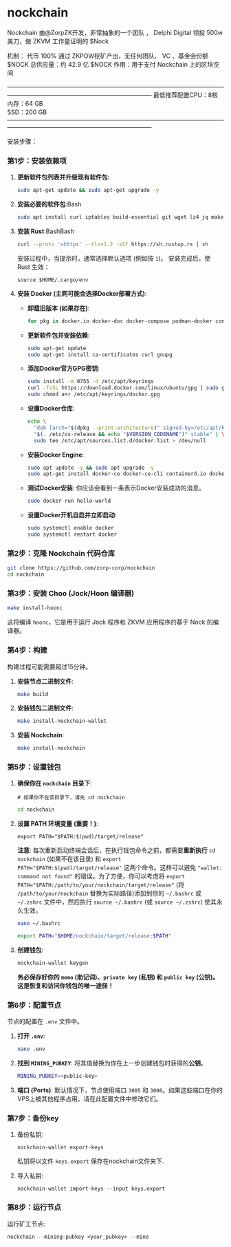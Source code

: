 # nockchain

Nockchain 由@ZorpZK开发，非常抽象的一个团队 ， 
Delphi Digital 领投 500w美刀，做 ZKVM 工作量证明的 $Nock 

机制： 代币 100% 通过 ZKPOW挖矿产出，无任何团队、 VC 、基金会份额  $NOCK 
总供应量：约 42.9 亿  $NOCK 
作用：用于支付 Nockchain 上的区块空间

————————————————————————————————————————————————————————————
最低推荐配置CPU：8核
内存：64 GB  
SSD：200 GB
————————————————————————————————————————————————————————————

安装步骤：

### 第1步：安装依赖项

1. **更新软件包列表并升级现有软件包**:
    
    ```bash
    sudo apt-get update && sudo apt-get upgrade -y
    ```
    
2. **安装必要的软件包**:Bash
    
    ```bash
    sudo apt install curl iptables build-essential git wget lz4 jq make gcc nano automake autoconf tmux htop nvme-cli libgbm1 pkg-config libssl-dev libleveldb-dev tar clang bsdmainutils ncdu unzip libleveldb-dev  -y
    ```
    
3. **安装 Rust**:BashBash
    
    ```bash
    curl --proto '=https' --tlsv1.2 -sSf https://sh.rustup.rs | sh
    ```
    
    安装过程中，当提示时，通常选择默认选项 (例如按 `1`)。
    安装完成后，使 Rust 生效：
    
    `source $HOME/.cargo/env`
    
4. **安装 Docker (主网可能会选择Docker部署方式)**:
    - **卸载旧版本 (如果存在)**:
        
        ```bash
        for pkg in docker.io docker-doc docker-compose podman-docker containerd runc; do sudo apt-get remove $pkg; done
        ```
        
    - **更新软件包并安装依赖**:
        
        ```bash
        sudo apt-get update
        sudo apt-get install ca-certificates curl gnupg
        ```
        
    - **添加Docker官方GPG密钥**:
        
        ```bash
        sudo install -m 0755 -d /etc/apt/keyrings
        curl -fsSL https://download.docker.com/linux/ubuntu/gpg | sudo gpg --dearmor -o /etc/apt/keyrings/docker.gpg
        sudo chmod a+r /etc/apt/keyrings/docker.gpg
        ```
        
    - **设置Docker仓库**:
        
        ```bash
        echo \
          "deb [arch="$(dpkg --print-architecture)" signed-by=/etc/apt/keyrings/docker.gpg] https://download.docker.com/linux/ubuntu \
          "$(. /etc/os-release && echo "$VERSION_CODENAME")" stable" | \
          sudo tee /etc/apt/sources.list.d/docker.list > /dev/null
        ```
        
    - **安装Docker Engine**:
        
        ```bash
        sudo apt update -y && sudo apt upgrade -y
        sudo apt-get install docker-ce docker-ce-cli containerd.io docker-buildx-plugin docker-compose-plugin -y
        ```
        
    - **测试Docker安装**:
    你应该会看到一条表示Docker安装成功的消息。
        
        ```bash
        sudo docker run hello-world
        ```
        
    - **设置Docker开机自启并立即启动**:
        
        ```bash
        sudo systemctl enable docker
        sudo systemctl restart docker
        ```
        
    

### 第2步：克隆 Nockchain 代码仓库

```bash
git clone https://github.com/zorp-corp/nockchain
cd nockchain
```

### 第3步：安装 Choo (Jock/Hoon 编译器)

```bash
make install-hoonc
```

这将编译 `hoonc`，它是用于运行 Jock 程序和 ZKVM 应用程序的基于 Nock 的编译器。

### 第4步：构建

构建过程可能需要超过15分钟。

1. **安装节点二进制文件**:
    
    ```bash
    make build
    ```
    
2. **安装钱包二进制文件**:
    
    ```bash
    make install-nockchain-wallet
    ```
    
3. **安装 Nockchain**:
    
    ```bash
    make install-nockchain
    ```
    

### 第5步：设置钱包

1. **确保你在 `nockchain` 目录下**:
    
    `# 如果你不在该目录下，请先 cd nockchain`
    
    ```bash
    cd nockchain
    ```
    
2. **设置 PATH 环境变量 (重要！)**:
    
    `export PATH="$PATH:$(pwd)/target/release"`
    
    **注意**: 每次重新启动终端会话后，在执行钱包命令之前，都需要**重新执行** `cd nockchain` (如果不在该目录) 和 `export PATH="$PATH:$(pwd)/target/release"` 这两个命令。这样可以避免 `"wallet: command not found"` 的错误。为了方便，你可以考虑将 `export PATH="$PATH:/path/to/your/nockchain/target/release"` (将 `/path/to/your/nockchain` 替换为实际路径)添加到你的 `~/.bashrc` 或 `~/.zshrc` 文件中，然后执行 `source ~/.bashrc` (或 `source ~/.zshrc`) 使其永久生效。
    
    ```bash
    nano ~/.bashrc
    ```
    
    ```bash
    export PATH="$HOME/nockchain/target/release:$PATH"
    ```
    
3. **创建钱包**:
    
    ```bash
    nockchain-wallet keygen
    ```
    
    **务必保存好你的 `memo` (助记词)、`private key` (私钥) 和 `public key` (公钥)。这是恢复和访问你钱包的唯一途径！**
    

### 第6步：配置节点

节点的配置在 `.env` 文件中。

1. **打开 `.env`**:
    
    ```bash
    nano .env
    ```
    
2. **找到 `MINING_PUBKEY`**: 将其值替换为你在上一步创建钱包时获得的**公钥**。
    
    ```bash
    MINING_PUBKEY=<public-key>
    ```
    
3. **端口 (Ports)**: 默认情况下，节点使用端口 `3005` 和 `3006`。如果这些端口在你的VPS上被其他程序占用，请在此配置文件中修改它们。

### 第7步：备份key

1. 备份私钥:
    
    ```
    nockchain-wallet export-keys
    ```
    
    私钥将以文件 `keys.export` 保存在nockchain文件夹下.
    
2. 导入私钥:
    
    ```
    nockchain-wallet import-keys --input keys.export
    ```
    

### 第8步：运行节点

运行矿工节点:

```
nockchain --mining-pubkey <your_pubkey> --mine
```

